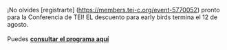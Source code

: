 ¡No olvides [registrarte] (https://members.tei-c.org/event-5770052) pronto para la Conferencia de TEI! EL descuento para early birds termina el 12 de agosto.
<br/> 
<br/> 
Puedes **[consultar el programa aquí](https://www.conftool.pro/tei2024/sessions.php)**